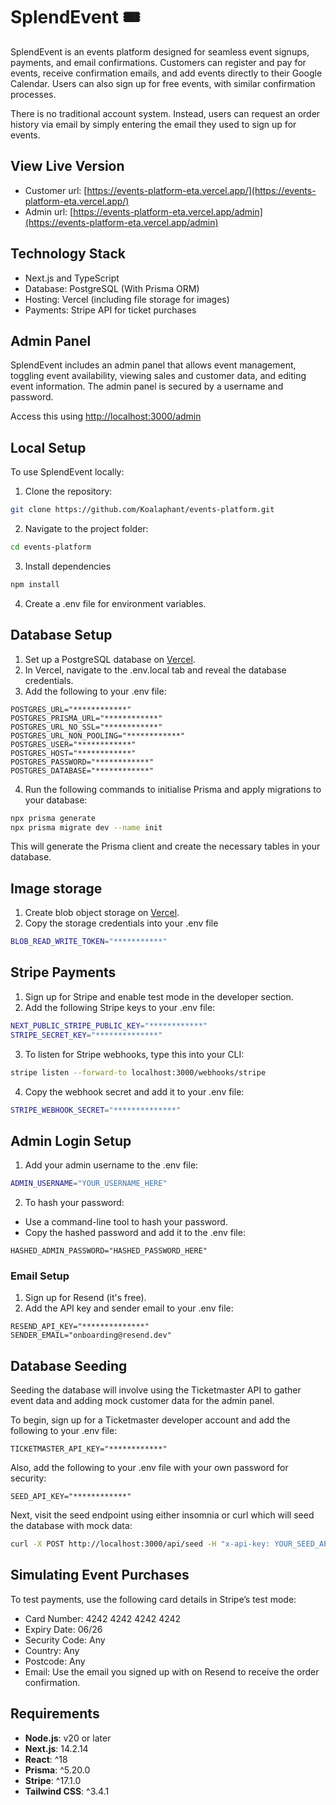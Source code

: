 # SplendEvent 🎟️

SplendEvent is an events platform designed for seamless event signups, payments, and email confirmations. Customers can register and pay for events, receive confirmation emails, and add events directly to their Google Calendar. Users can also sign up for free events, with similar confirmation processes.

There is no traditional account system. Instead, users can request an order history via email by simply entering the email they used to sign up for events.

## View Live Version

- Customer url: [https://events-platform-eta.vercel.app/](https://events-platform-eta.vercel.app/)
- Admin url: [https://events-platform-eta.vercel.app/admin](https://events-platform-eta.vercel.app/admin)

## Technology Stack

- Next.js and TypeScript
- Database: PostgreSQL (With Prisma ORM)
- Hosting: Vercel (including file storage for images)
- Payments: Stripe API for ticket purchases

## Admin Panel

SplendEvent includes an admin panel that allows event management, toggling event availability, viewing sales and customer data, and editing event information. The admin panel is secured by a username and password.

Access this using [http://localhost:3000/admin](http://localhost:3000/admin)

## Local Setup

To use SplendEvent locally:

1.  Clone the repository:

```bash
git clone https://github.com/Koalaphant/events-platform.git
```

2. Navigate to the project folder:

```bash
cd events-platform
```

3. Install dependencies

```bash
npm install
```

4. Create a .env file for environment variables.

## Database Setup

1. Set up a PostgreSQL database on [Vercel](https://vercel.com/).
2. In Vercel, navigate to the .env.local tab and reveal the database credentials.
3. Add the following to your .env file:

```env
POSTGRES_URL="************"
POSTGRES_PRISMA_URL="************"
POSTGRES_URL_NO_SSL="************"
POSTGRES_URL_NON_POOLING="************"
POSTGRES_USER="************"
POSTGRES_HOST="************"
POSTGRES_PASSWORD="************"
POSTGRES_DATABASE="************"
```

4. Run the following commands to initialise Prisma and apply migrations to your database:

```bash
npx prisma generate
npx prisma migrate dev --name init
```

This will generate the Prisma client and create the necessary tables in your database.

## Image storage

1. Create blob object storage on [Vercel](https://vercel.com/).
2. Copy the storage credentials into your .env file

```bash
BLOB_READ_WRITE_TOKEN="***********"
```

## Stripe Payments

1. Sign up for Stripe and enable test mode in the developer section.
2. Add the following Stripe keys to your .env file:

```bash
NEXT_PUBLIC_STRIPE_PUBLIC_KEY="************"
STRIPE_SECRET_KEY="**************"
```

3. To listen for Stripe webhooks, type this into your CLI:

```bash
stripe listen --forward-to localhost:3000/webhooks/stripe
```

4. Copy the webhook secret and add it to your .env file:

```bash
STRIPE_WEBHOOK_SECRET="**************"
```

## Admin Login Setup

1. Add your admin username to the .env file:

```bash
ADMIN_USERNAME="YOUR_USERNAME_HERE"
```

2. To hash your password:

- Use a command-line tool to hash your password.
- Copy the hashed password and add it to the .env file:

```env
HASHED_ADMIN_PASSWORD="HASHED_PASSWORD_HERE"
```

### Email Setup

1. Sign up for Resend (it's free).
2. Add the API key and sender email to your .env file:

```env
RESEND_API_KEY="**************"
SENDER_EMAIL="onboarding@resend.dev"
```

## Database Seeding

Seeding the database will involve using the Ticketmaster API to gather event data and adding mock customer data for the admin panel.

To begin, sign up for a Ticketmaster developer account and add the following to your .env file:

```env
TICKETMASTER_API_KEY="************"
```

Also, add the following to your .env file with your own password for security:

```env
SEED_API_KEY="************"
```

Next, visit the seed endpoint using either insomnia or curl which will seed the database with mock data:

```bash
curl -X POST http://localhost:3000/api/seed -H "x-api-key: YOUR_SEED_API_KEY"
```

## Simulating Event Purchases

To test payments, use the following card details in Stripe’s test mode:

- Card Number: 4242 4242 4242 4242
- Expiry Date: 06/26
- Security Code: Any
- Country: Any
- Postcode: Any
- Email: Use the email you signed up with on Resend to receive the order confirmation.

## Requirements

- **Node.js**: v20 or later
- **Next.js**: 14.2.14
- **React**: ^18
- **Prisma**: ^5.20.0
- **Stripe**: ^17.1.0
- **Tailwind CSS**: ^3.4.1
